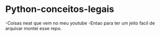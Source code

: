 # Python-conceitos-legais
-Coisas neat que vem no meu youtube
-Entao para ter um jeito facil de arquivar montei esse repo.
